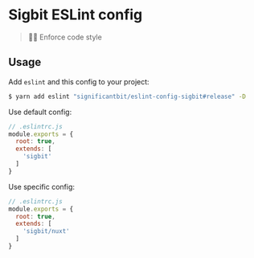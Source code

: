 # Sigbit ESLint config
> 👮‍♂️ Enforce code style

## Usage
Add `eslint` and this config to your project:
```sh
$ yarn add eslint "significantbit/eslint-config-sigbit#release" -D
```

Use default config:
```js
// .eslintrc.js
module.exports = {
  root: true,
  extends: [
    'sigbit'
  ]
}
```

Use specific config:
```js
// .eslintrc.js
module.exports = {
  root: true,
  extends: [
    'sigbit/nuxt'
  ]
}
```
